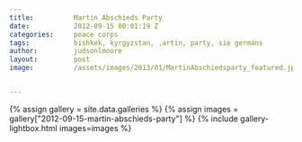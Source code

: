 ```yaml
---
title:			Martin Abschieds Party
date:			2012-09-15 00:01:19 Z
categories:		peace corps
tags:			bishkek, kyrgyzstan, ,artin, party, sie germans
author:			judsonlmoore
layout:			post
image:			/assets/images/2013/01/MartinAbschiedsparty_featured.jpg


---
```


{% assign gallery = site.data.galleries %}
{% assign images = gallery["2012-09-15-martin-abschieds-party"] %}
{% include gallery-lightbox.html images=images %}
